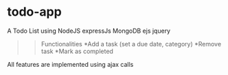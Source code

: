 # todo-app
A Todo List using NodeJS expressJs MongoDB ejs jquery
>>Functionalities
 *Add a task (set a due date, category)
 *Remove task
*Mark as completed


All features are implemented using ajax calls
